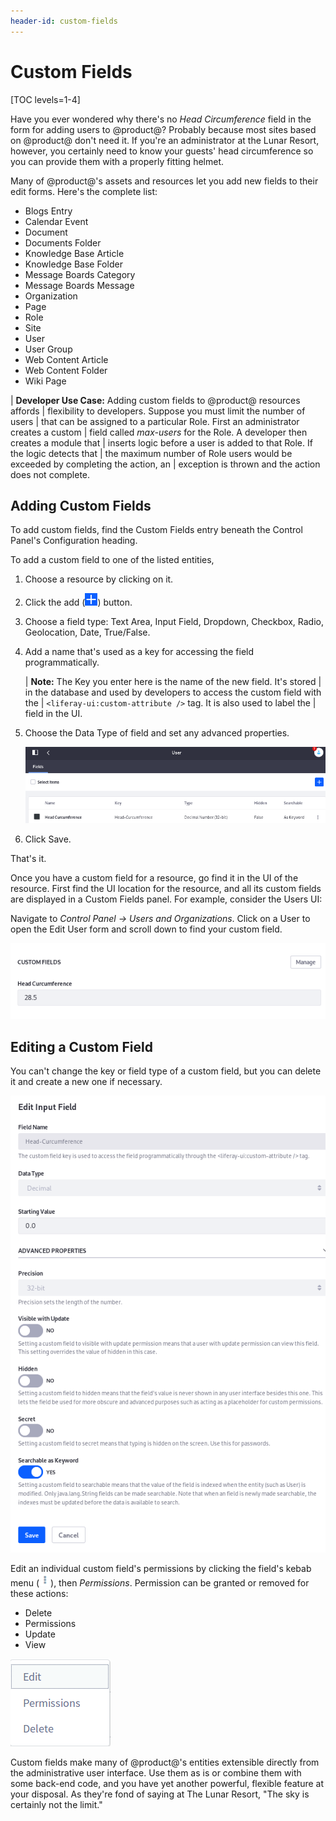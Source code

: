 ```yaml
---
header-id: custom-fields
---
```


# Custom Fields

[TOC levels=1-4]

Have you ever wondered why there's no *Head Circumference* field in the form for
adding users to @product@? Probably because most sites based on @product@ don't
need it. If you're an administrator at the Lunar Resort, however, you certainly
need to know your guests' head circumference so you can provide them with
a properly fitting helmet. 

Many of @product@'s assets and resources let you add new fields to their edit
forms. Here's the complete list:

- Blogs Entry
- Calendar Event
- Document
- Documents Folder
- Knowledge Base Article
- Knowledge Base Folder
- Message Boards Category
- Message Boards Message
- Organization
- Page
- Role
- Site
- User
- User Group
- Web Content Article
- Web Content Folder
- Wiki Page

| **Developer Use Case:** Adding custom fields to @product@ resources affords
| flexibility to developers. Suppose you must limit the number of users
| that can be assigned to a particular Role. First an administrator creates a custom
| field called *max-users* for the Role. A developer then creates a module that
| inserts logic before a user is added to that Role. If the logic detects that
| the maximum number of Role users would be exceeded by completing the action, an
| exception is thrown and the action does not complete.

## Adding Custom Fields

To add custom fields, find the Custom Fields entry beneath the Control Panel's
Configuration heading.

To add a custom field to one of the listed entities, 

1.  Choose a resource by clicking on it.

2.  Click the add (![Add](../../images/icon-add.png)) button.

3.  Choose a field type: Text Area, Input Field, Dropdown, Checkbox, Radio,
    Geolocation, Date, True/False. 

4.  Add a name that's used as a key for accessing the field programmatically.

    | **Note:** The Key you enter here is the name of the new field. It's stored
    | in the database and used by developers to access the custom field with the
    | `<liferay-ui:custom-attribute />` tag. It is also used to label the
    | field in the UI.

4. Choose the Data Type of field and set any advanced properties.

    ![Figure 1: At The Lunar Resort, a Head Circumference field is necessary for all users.](../../images/custom-fields-user-head-circumference.png)

5. Click Save.

That's it.

Once you have a custom field for a resource, go find it in the UI of the
resource. First find the UI location for the resource, and all its custom fields
are displayed in a Custom Fields panel. For example, consider the Users UI:

Navigate to *Control Panel &rarr; Users and Organizations*. Click on a User to
open the Edit User form and scroll down to find your custom field.

![Figure 2: The Custom Fields panel is found at the bottom of the Edit User form.](../../images/custom-fields-panel.png)

## Editing a Custom Field

You can't change the key or field type of a custom field, but you can delete it
and create a new one if necessary. 

![Figure 3: The exact Custom Fields configuration options you use depend on the field type you choose.](../../images/custom-fields-configuration.png)

Edit an individual custom field's permissions by clicking the field's kebab menu
(![Actions](../../images/icon-actions.png)), then *Permissions*.  Permission
can be granted or removed for these actions:

- Delete
- Permissions
- Update
- View

![Figure 4: You can delete a custom field, edit it, or configure its permissions.](../../images/custom-fields-edit.png)

Custom fields make many of @product@'s entities extensible directly from the
administrative user interface. Use them as is or combine them with some
back-end code, and you have yet another powerful, flexible feature at your
disposal. As they're fond of saying at The Lunar Resort, "The sky is certainly
not the limit."
